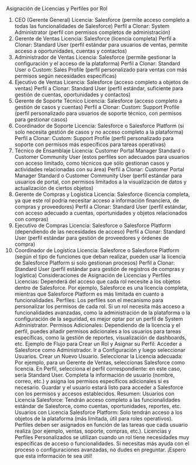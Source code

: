 Asignación de Licencias y Perfiles por Rol
1. CEO (Gerente General)
Licencia: Salesforce (permite acceso completo a todas las funcionalidades de Salesforce)
Perfil a Clonar: System Administrator (perfil con permisos completos de administración)
2. Gerente de Ventas
Licencia: Salesforce (licencia completa)
Perfil a Clonar: Standard User (perfil estándar para usuarios de ventas, permite acceso a oportunidades, cuentas y contactos)
3. Administrador de Ventas
Licencia: Salesforce (permite gestionar la configuración y el acceso de la plataforma)
Perfil a Clonar: Standard User o Custom: Sales Profile (perfil personalizado para ventas con más permisos según necesidades específicas)
4. Ejecutivo de Ventas
Licencia: Salesforce (acceso completo a objetos de ventas)
Perfil a Clonar: Standard User (perfil estándar, suficiente para gestión de cuentas, oportunidades y contactos)
5. Gerente de Soporte Técnico
Licencia: Salesforce (acceso completo a gestión de casos y cuentas)
Perfil a Clonar: Custom: Support Profile (perfil personalizado para usuarios de soporte técnico, con permisos para gestionar casos)
6. Coordinador de Soporte
Licencia: Salesforce o Salesforce Platform (si solo necesita gestión de casos y no acceso completo a la plataforma)
Perfil a Clonar: Custom: Support Profile (perfil personalizado para soporte con permisos más específicos para tareas operativas)
7. Técnico de Ensamblaje
Licencia: Customer Portal Manager Standard o Customer Community User (estos perfiles son adecuados para usuarios con acceso limitado, como técnicos que sólo gestionan casos y actividades relacionadas con su área)
Perfil a Clonar: Customer Portal Manager Standard o Customer Community User (perfil estándar para usuarios de portal, con permisos limitados a la visualización de datos y actualización de ciertos objetos)
8. Gerente de Compras y Logística
Licencia: Salesforce (licencia completa, ya que este rol podría necesitar acceso a información financiera, de compras y proveedores)
Perfil a Clonar: Standard User (perfil estándar, con acceso adecuado a cuentas, oportunidades y objetos relacionados con compras)
9. Ejecutivo de Compras
Licencia: Salesforce o Salesforce Platform (dependiendo de las necesidades de acceso)
Perfil a Clonar: Standard User (perfil estándar para gestión de proveedores y órdenes de compra)
10. Coordinador de Logística
Licencia: Salesforce o Salesforce Platform (según el tipo de funciones que deban realizar, pueden usar la licencia de Salesforce Platform si solo gestionan procesos)
Perfil a Clonar: Standard User (perfil estándar para gestión de registros de compras y logística)
Consideraciones de Asignación de Licencias y Perfiles
Licencias: Dependerá del acceso que cada rol necesite a los objetos dentro de Salesforce. Por ejemplo, Salesforce es una licencia completa, mientras que Salesforce Platform es más limitada en cuanto a funcionalidades.
Perfiles: Los perfiles son el mecanismo para personalizar los permisos de cada rol. Si un rol necesita más acceso a funcionalidades avanzadas, como la administración de la plataforma o la configuración de la seguridad, es mejor optar por un perfil de System Administrator.
Permisos Adicionales: Dependiendo de la licencia y el perfil, puedes añadir permisos adicionales a los usuarios para tareas específicas, como la gestión de reportes, visualización de dashboards, etc.
Ejemplo de Flujo para Crear un Rol y Asignar su Perfil:
Acceder a Salesforce como Administrador.
Ir a Configuración y luego seleccionar Usuarios.
Crear un Nuevo Usuario.
Seleccionar la Licencia adecuada:
Por ejemplo, para un Gerente de Ventas, seleccionas Salesforce como licencia.
En Perfil, selecciona el perfil correspondiente: en este caso, sería Standard User.
Completa la información de usuario (nombre, correo, etc.) y asigna los permisos específicos adicionales si es necesario.
Guardar y el usuario estará listo para acceder a Salesforce con los permisos y accesos establecidos.
Resumen:
Usuarios con Licencia Salesforce: Tendrán acceso completo a las funcionalidades estándar de Salesforce, como cuentas, oportunidades, reportes, etc.
Usuarios con Licencia Salesforce Platform: Solo tendrán acceso a los objetos de la plataforma (más limitada, útil para roles operativos).
Perfiles deben ser asignados en función de las tareas que cada usuario realiza (por ejemplo, ventas, soporte, compras, etc.).
Licencias y Perfiles Personalizados se utilizan cuando un rol tiene necesidades muy específicas de acceso o funcionalidades.
Si necesitas más ayuda con el proceso o configuraciones avanzadas, no dudes en preguntar. ¡Espero que esta información te sea útil!



